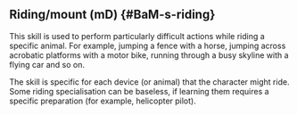 ## Riding/mount (mD) {#BaM-s-riding}

This skill is used to perform particularly difficult actions while riding a
specific animal. For example, jumping a fence with a horse, jumping across
acrobatic platforms with a motor bike, running through a busy skyline with a
flying car and so on.

The skill is specific for each device (or animal) that the character might ride.
Some riding specialisation can be baseless, if learning them requires a specific
preparation (for example, helicopter pilot).
